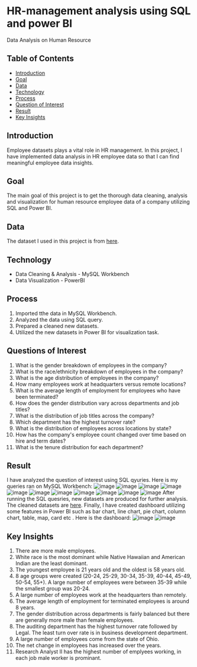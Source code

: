 # HR-management analysis using SQL and power BI
Data Analysis on Human Resource
## Table of Contents
- [Introduction](#introduction)
- [Goal](#goal)
- [Data](#data)
- [Technology](#tech)
- [Process](#process)
- [Question of Interest](#QestiionOfInterest)
- [Result](#result)
- [Key Insights](#keyInsights)
## Introduction
Employee datasets plays a vital role in HR management. In this project, I have implemented data analysis in HR employee data so that I can find meaningful employee data insights.
## Goal
The main goal of this project is to get the thorough data cleaning, analysis and visualization for human resource employee data of a company utilizing SQL and Power BI.
## Data
The dataset I used in this project is from [here](https://github.com/arpitachy/HR-management/tree/main/dataset).
## Technology
- Data Cleaning & Analysis - MySQL Workbench
- Data Visualization - PowerBI
## Process
1. Imported tthe data in MySQL Workbench.
2. Analyzed the data using SQL query.
3. Prepared a cleaned new datasets.
4. Utilized the new datasets in Power BI for visualization task.
## Questions of Interest
1. What is the gender breakdown of employees in the company?
2. What is the race/ethnicity breakdown of employees in the company?
3. What is the age distribution of employees in the company?
4. How many employees work at headquarters versus remote locations?
5. What is the average length of employment for employees who have been terminated?
6. How does the gender distribution vary across departments and job titles?
7. What is the distribution of job titles across the company?
8. Which department has the highest turnover rate?
9. What is the distribution of employees across locations by state?
10. How has the company's employee count changed over time based on hire and term dates?
11. What is the tenure distribution for each department?
## Result
I have analyzed the question of interest using SQL qyuries. Here is my queries ran on  MySQL Workbench:
![image](https://github.com/arpitachy/HR-management/blob/main/images/q1.PNG)
![image](https://github.com/arpitachy/HR-management/blob/main/images/q2.PNG)
![image](https://github.com/arpitachy/HR-management/blob/main/images/q3.PNG)
![image](https://github.com/arpitachy/HR-management/blob/main/images/q4.PNG)
![image](https://github.com/arpitachy/HR-management/blob/main/images/q5.PNG)
![image](https://github.com/arpitachy/HR-management/blob/main/images/q6.PNG)
![image](https://github.com/arpitachy/HR-management/blob/main/images/q7.PNG)
![image](https://github.com/arpitachy/HR-management/blob/main/images/q8.PNG)
![image](https://github.com/arpitachy/HR-management/blob/main/images/q9.PNG)
![image](https://github.com/arpitachy/HR-management/blob/main/images/q10.PNG)
![image](https://github.com/arpitachy/HR-management/blob/main/images/q11.PNG)
After running the SQL quesries, new datasets are produced for further analysis. The cleaned datasets are [here](https://github.com/arpitachy/HR-management/upload/main/processed%20dataset).
Finally, I have created dashboard utilizing some features in Power BI such as bar chart, line chart, pie chart, column chart, table, map, card etc . Here is the dashboard:
![image](https://github.com/arpitachy/HR-management/blob/main/images/HR%20data%20analysis_page-0001.jpg)
![image](https://github.com/arpitachy/HR-management/blob/main/images/HR%20data%20analysis_page-0002.jpg)

## Key Insights
1. There are more male employees.
2. White race is the most dominant while Native Hawaiian and American Indian are the least dominant.
3. The youngest employee is 21 years old and the oldest is 58 years old.
4. 8 age groups were created (20-24, 25-29, 30-34, 35-39, 40-44, 45-49, 50-54, 55+). A large number of employees were between 35-39 while the smallest group was 20-24.
5. A large number of employees work at the headquarters than remotely.
6. The average length of employment for terminated employees is around 8 years.
7. The gender distribution across departments is fairly balanced but there are generally more male than female employees.
8. The auditing department has the highest turnover rate followed by Legal. The least turn over rate is in business development department.
9. A large number of employees come from the state of Ohio.
10. The net change in employees has increased over the years.
12. Research Analyst II has the highest number of emplyees working, in each job male worker is prominant.
